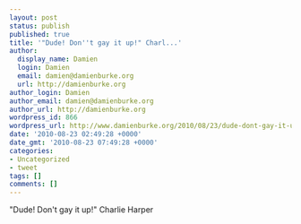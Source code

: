 ```yaml
---
layout: post
status: publish
published: true
title: '"Dude! Don''t gay it up!" Charl...'
author:
  display_name: Damien
  login: Damien
  email: damien@damienburke.org
  url: http://damienburke.org
author_login: Damien
author_email: damien@damienburke.org
author_url: http://damienburke.org
wordpress_id: 866
wordpress_url: http://www.damienburke.org/2010/08/23/dude-dont-gay-it-up-charl/
date: '2010-08-23 02:49:28 +0000'
date_gmt: '2010-08-23 07:49:28 +0000'
categories:
- Uncategorized
- tweet
tags: []
comments: []
---
```

<p>"Dude! Don't gay it up!" Charlie Harper</p>
